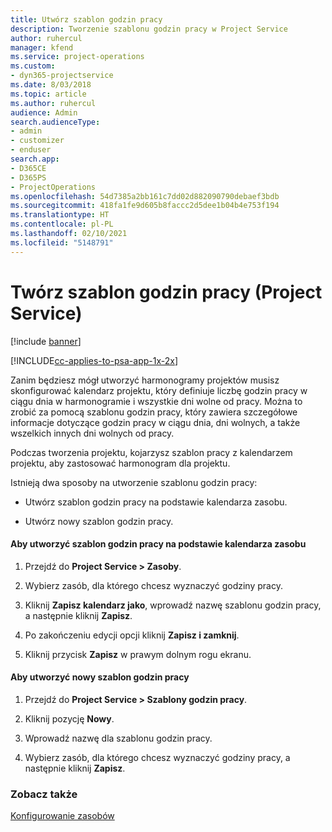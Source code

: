 ```yaml
---
title: Utwórz szablon godzin pracy
description: Tworzenie szablonu godzin pracy w Project Service
author: ruhercul
manager: kfend
ms.service: project-operations
ms.custom:
- dyn365-projectservice
ms.date: 8/03/2018
ms.topic: article
ms.author: ruhercul
audience: Admin
search.audienceType:
- admin
- customizer
- enduser
search.app:
- D365CE
- D365PS
- ProjectOperations
ms.openlocfilehash: 54d7385a2bb161c7dd02d882090790debaef3bdb
ms.sourcegitcommit: 418fa1fe9d605b8faccc2d5dee1b04b4e753f194
ms.translationtype: HT
ms.contentlocale: pl-PL
ms.lasthandoff: 02/10/2021
ms.locfileid: "5148791"
---
```

# <a name="create-a-work-hours-template-project-service"></a>Twórz szablon godzin pracy (Project Service)

[!include [banner](../includes/psa-now-project-operations.md)]

[!INCLUDE[cc-applies-to-psa-app-1x-2x](../includes/cc-applies-to-psa-app-1x-2x.md)]

Zanim będziesz mógł utworzyć harmonogramy projektów musisz skonfigurować kalendarz projektu, który definiuje liczbę godzin pracy w ciągu dnia w harmonogramie i wszystkie dni wolne od pracy. Można to zrobić za pomocą szablonu godzin pracy, który zawiera szczegółowe informacje dotyczące godzin pracy w ciągu dnia, dni wolnych, a także wszelkich innych dni wolnych od pracy.  
  
 Podczas tworzenia projektu, kojarzysz szablon pracy z kalendarzem projektu, aby zastosować harmonogram dla projektu.  
  
 Istnieją dwa sposoby na utworzenie szablonu godzin pracy:  
  
-   Utwórz szablon godzin pracy na podstawie kalendarza zasobu.  
  
-   Utwórz nowy szablon godzin pracy.  
  
#### <a name="to-create-a-work-hours-template-based-on-a-resources-calendar"></a>Aby utworzyć szablon godzin pracy na podstawie kalendarza zasobu  
  
1.  Przejdź do **Project Service > Zasoby**.  
  
2.  Wybierz zasób, dla którego chcesz wyznaczyć godziny pracy.  
  
3.  Kliknij **Zapisz kalendarz jako**, wprowadź nazwę szablonu godzin pracy, a następnie kliknij **Zapisz**.  
  
4.  Po zakończeniu edycji opcji kliknij **Zapisz i zamknij**.  
  
5.  Kliknij przycisk **Zapisz** w prawym dolnym rogu ekranu.  
  
#### <a name="to-create-a-new-work-hours-template"></a>Aby utworzyć nowy szablon godzin pracy  
  
1.  Przejdź do **Project Service > Szablony godzin pracy**.  
  
2.  Kliknij pozycję **Nowy**.  
  
3.  Wprowadź nazwę dla szablonu godzin pracy.  
  
4.  Wybierz zasób, dla którego chcesz wyznaczyć godziny pracy, a następnie kliknij **Zapisz**.  
  
### <a name="see-also"></a>Zobacz także  
 [Konfigurowanie zasobów](../psa/set-up-resources.md)
